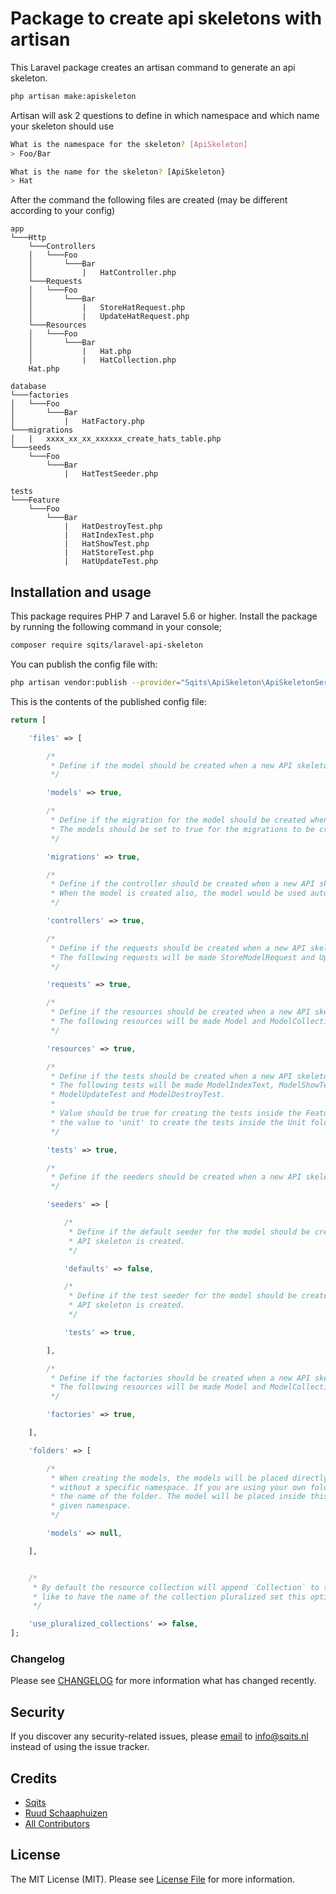 # Package to create api skeletons with artisan

This Laravel package creates an artisan command to generate an api skeleton.

``` bash
php artisan make:apiskeleton
```

Artisan will ask 2 questions to define in which namespace and which name your skeleton should use

``` bash
What is the namespace for the skeleton? [ApiSkeleton]
> Foo/Bar

What is the name for the skeleton? [ApiSkeleton}
> Hat
```

After the command the following files are created (may be different according to your config)

```
app 
└───Http
    └───Controllers
    │   └───Foo
    │       └───Bar
    │           |   HatController.php
    └───Requests
    │   └───Foo
    │       └───Bar
    │           |   StoreHatRequest.php
    │           |   UpdateHatRequest.php
    └───Resources
    │   └───Foo
    │       └───Bar
    │           |   Hat.php
    │           |   HatCollection.php
    Hat.php

database
└───factories
│   └───Foo
│       └───Bar
│           |   HatFactory.php
└───migrations
│   |   xxxx_xx_xx_xxxxxx_create_hats_table.php
└───seeds
    └───Foo
        └───Bar
            |   HatTestSeeder.php
 
tests
└───Feature
    └───Foo
        └───Bar
            |   HatDestroyTest.php 
            |   HatIndexTest.php 
            |   HatShowTest.php 
            |   HatStoreTest.php 
            |   HatUpdateTest.php    
```

## Installation and usage

This package requires PHP 7 and Laravel 5.6 or higher. Install the package by running the following command in your console;

``` bash
composer require sqits/laravel-api-skeleton
```

You can publish the config file with:

``` bash
php artisan vendor:publish --provider="Sqits\ApiSkeleton\ApiSkeletonServiceProvider" --tag="config"
```

This is the contents of the published config file:

```php
return [

    'files' => [

        /*
         * Define if the model should be created when a new API skeleton is created.
         */

        'models' => true,

        /*
         * Define if the migration for the model should be created when a new API skeleton is created.
         * The models should be set to true for the migrations to be created.
         */

        'migrations' => true,

        /*
         * Define if the controller should be created when a new API skeleton is created.
         * When the model is created also, the model would be used automatically in the controller.
         */

        'controllers' => true,

        /*
         * Define if the requests should be created when a new API skeleton is created.
         * The following requests will be made StoreModelRequest and UpdateModelRequest
         */

        'requests' => true,

        /*
         * Define if the resources should be created when a new API skeleton is created.
         * The following resources will be made Model and ModelCollection.
         */

        'resources' => true,

        /*
         * Define if the tests should be created when a new API skeleton is created.
         * The following tests will be made ModelIndexText, ModelShowTest, ModelStoreTest,
         * ModelUpdateTest and ModelDestroyTest.
         *
         * Value should be true for creating the tests inside the Feature folder. set
         * the value to 'unit' to create the tests inside the Unit folder.
         */

        'tests' => true,

        /*
         * Define if the seeders should be created when a new API skeleton is created.
         */

        'seeders' => [

            /*
             * Define if the default seeder for the model should be created when a new
             * API skeleton is created.
             */

            'defaults' => false,

            /*
             * Define if the test seeder for the model should be created when a new
             * API skeleton is created.
             */

            'tests' => true,

        ],

        /*
         * Define if the factories should be created when a new API skeleton is created.
         * The following resources will be made Model and ModelCollection.
         */

        'factories' => true,

    ],

    'folders' => [

        /*
         * When creating the models, the models will be placed directly in the app folder
         * without a specific namespace. If you are using your own folder, please provide
         * the name of the folder. The model will be placed inside this folder with the
         * given namespace.
         */

        'models' => null,

    ],


    /*
     * By default the resource collection will append `Collection` to the name. If you would
     * like to have the name of the collection pluralized set this option to true.
     */

    'use_pluralized_collections' => false,
];
```

### Changelog

Please see [CHANGELOG](CHANGELOG.md) for more information what has changed recently.

## Security

If you discover any security-related issues, please [email](mailto:info@sqits.nl) to info@sqits.nl instead of using the issue tracker.

## Credits

- [Sqits](https://github.com/sqits)
- [Ruud Schaaphuizen](https://github.com/rschaaphuizen)
- [All Contributors](../../contributors)

## License

The MIT License (MIT). Please see [License File](LICENSE.md) for more information.